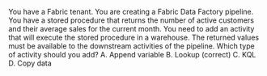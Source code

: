 You have a Fabric tenant.
You are creating a Fabric Data Factory pipeline.
You have a stored procedure that returns the number of active customers and their average sales for the current month.
You need to add an activity that will execute the stored procedure in a warehouse. The returned values must be available to the downstream activities of the pipeline.
Which type of activity should you add?
A. Append variable
B. Lookup (correct)
C. KQL
D. Copy data
